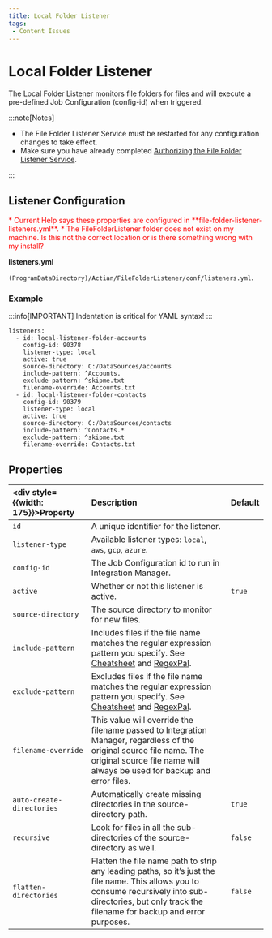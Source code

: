 ```yaml
---
title: Local Folder Listener
tags:
 - Content Issues
---
```

# Local Folder Listener

The Local Folder Listener monitors file folders for files and will execute a pre-defined Job Configuration (config-id) when triggered.

:::note[Notes]

* The File Folder Listener Service must be restarted for any configuration changes to take effect.
* Make sure you have already completed [Authorizing the File Folder Listener Service](./file-folder-listener-service#authorizing-the-file-folder-listener-service).

:::

## Listener Configuration

<font color="red">
* Current Help says these properties are configured in **file-folder-listener-listeners.yml**.
* The FileFolderListener folder does not exist on my machine. Is this not the correct location or is there something wrong with my install?
</font>

**listeners.yml**

`(ProgramDataDirectory)/Actian/FileFolderListener/conf/listeners.yml`.

### Example

:::info[IMPORTANT]
Indentation is critical for YAML syntax!
:::

```
listeners:
  - id: local-listener-folder-accounts
    config-id: 90378
    listener-type: local
    active: true
    source-directory: C:/DataSources/accounts
    include-pattern: ^Accounts.
    exclude-pattern: ^skipme.txt
    filename-override: Accounts.txt
  - id: local-listener-folder-contacts
    config-id: 90379
    listener-type: local
    active: true
    source-directory: C:/DataSources/contacts
    include-pattern: ^Contacts.*
    exclude-pattern: ^skipme.txt
    filename-override: Contacts.txt
```

## Properties

| <div style={{width: 175}}>Property</div> | Description | Default |
| :--- | :--- | :--- |
| `id` | A unique identifier for the listener. |  |
| `listener-type` | Available listener types: `local`, `aws`, `gcp`, `azure`. |  |
| `config-id` | The Job Configuration id to run in Integration Manager. |  |
| `active` | Whether or not this listener is active. | `true` |
| `source-directory` | The source directory to monitor for new files. |  |
| `include-pattern` | Includes files if the file name matches the regular expression pattern you specify. See [Cheatsheet](https://developer.mozilla.org/en-US/docs/Web/JavaScript/Guide/Regular_Expressions/Cheatsheet)  and [RegexPal](https://www.regexpal.com/). |   |
| `exclude-pattern` | Excludes files if the file name matches the regular expression pattern you specify. See [Cheatsheet](https://developer.mozilla.org/en-US/docs/Web/JavaScript/Guide/Regular_Expressions/Cheatsheet)  and [RegexPal](https://www.regexpal.com/). |   |
| `filename-override` | This value will override the filename passed to Integration Manager, regardless of the original source file name. The original source file name will always be used for backup and error files. |  |
| `auto-create-directories` | Automatically create missing directories in the source-directory path. | `true` |
| `recursive` | Look for files in all the sub-directories of the source-directory as well. | `false` |
| `flatten-directories` | Flatten the file name path to strip any leading paths, so it’s just the file name. This allows you to consume recursively into sub-directories, but only track the filename for backup and error purposes. | `false` |


